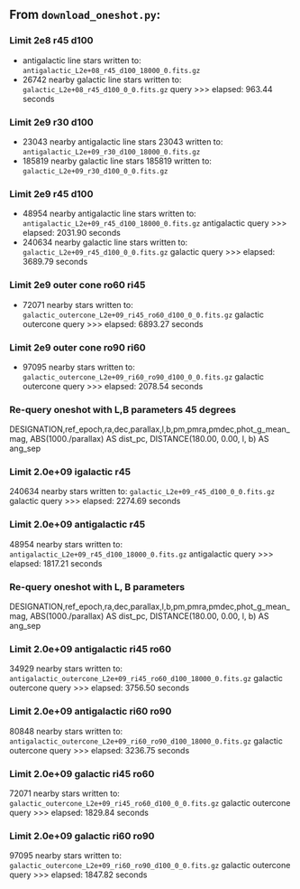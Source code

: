 




## From `download_oneshot.py`:

### Limit 2e8 r45 d100
-  antigalactic line stars written to:
`antigalactic_L2e+08_r45_d100_18000_0.fits.gz`
- 26742 nearby galactic line stars written to:
`galactic_L2e+08_r45_d100_0_0.fits.gz`
query >>> elapsed: 963.44 seconds

### Limit 2e9 r30 d100 
- 23043 nearby antigalactic line  stars 23043 written to:
`antigalactic_L2e+09_r30_d100_18000_0.fits.gz`
- 185819 nearby galactic line stars 185819 written to:
`galactic_L2e+09_r30_d100_0_0.fits.gz`

### Limit 2e9 r45 d100
- 48954 nearby antigalactic line stars written to:
`antigalactic_L2e+09_r45_d100_18000_0.fits.gz`
antigalactic query >>> elapsed: 2031.90 seconds
- 240634 nearby galactic line stars written to:
`galactic_L2e+09_r45_d100_0_0.fits.gz`
galactic query >>> elapsed: 3689.79 seconds


### Limit 2e9 outer cone ro60 ri45
- 72071 nearby stars  written to:
`galactic_outercone_L2e+09_ri45_ro60_d100_0_0.fits.gz`
galactic outercone query >>> elapsed: 6893.27 seconds
### Limit 2e9 outer cone ro90 ri60
- 97095 nearby stars  written to:
`galactic_outercone_L2e+09_ri60_ro90_d100_0_0.fits.gz`
  galactic outercone query >>> elapsed: 2078.54 seconds

### Re-query oneshot with L,B parameters 45 degrees
DESIGNATION,ref_epoch,ra,dec,parallax,l,b,pm,pmra,pmdec,phot_g_mean_mag, ABS(1000./parallax) AS dist_pc, DISTANCE(180.00, 0.00, l, b) AS ang_sep

### Limit 2.0e+09 igalactic r45
240634 nearby stars  written to:
`galactic_L2e+09_r45_d100_0_0.fits.gz`
galactic query >>> elapsed: 2274.69 seconds

### Limit 2.0e+09 antigalactic r45 
48954 nearby stars  written to:
`antigalactic_L2e+09_r45_d100_18000_0.fits.gz`
antigalactic query >>> elapsed: 1817.21 seconds


### Re-query oneshot with L, B parameters 

DESIGNATION,ref_epoch,ra,dec,parallax,l,b,pm,pmra,pmdec,phot_g_mean_mag, ABS(1000./parallax) AS dist_pc, DISTANCE(180.00, 0.00, l, b) AS ang_sep

### Limit 2.0e+09 antigalactic ri45 ro60
34929 nearby stars  written to:
`antigalactic_outercone_L2e+09_ri45_ro60_d100_18000_0.fits.gz`
galactic outercone query >>> elapsed: 3756.50 seconds

### Limit 2.0e+09 antigalactic ri60 ro90
80848 nearby stars  written to:
`antigalactic_outercone_L2e+09_ri60_ro90_d100_18000_0.fits.gz`
galactic outercone query >>> elapsed: 3236.75 seconds

### Limit 2.0e+09 galactic ri45 ro60
72071 nearby stars  written to:
`galactic_outercone_L2e+09_ri45_ro60_d100_0_0.fits.gz`
galactic outercone query >>> elapsed: 1829.84 seconds

### Limit 2.0e+09 galactic ri60 ro90

97095 nearby stars  written to:
`galactic_outercone_L2e+09_ri60_ro90_d100_0_0.fits.gz`
galactic outercone query >>> elapsed: 1847.82 seconds

